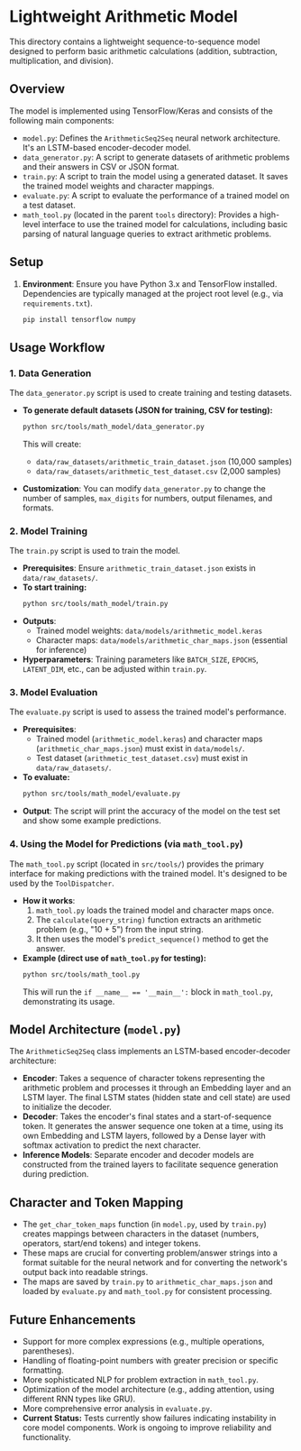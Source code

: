 # Lightweight Arithmetic Model

This directory contains a lightweight sequence-to-sequence model designed to
perform basic arithmetic calculations (addition, subtraction, multiplication,
and division).

## Overview

The model is implemented using TensorFlow/Keras and consists of the following
main components:

- `model.py`: Defines the `ArithmeticSeq2Seq` neural network architecture. It's
  an LSTM-based encoder-decoder model.
- `data_generator.py`: A script to generate datasets of arithmetic problems and
  their answers in CSV or JSON format.
- `train.py`: A script to train the model using a generated dataset. It saves
  the trained model weights and character mappings.
- `evaluate.py`: A script to evaluate the performance of a trained model on a
  test dataset.
- `math_tool.py` (located in the parent `tools` directory): Provides a
  high-level interface to use the trained model for calculations, including
  basic parsing of natural language queries to extract arithmetic problems.

## Setup

1.  **Environment**: Ensure you have Python 3.x and TensorFlow installed.
    Dependencies are typically managed at the project root level (e.g., via
    `requirements.txt`).
    ```bash
    pip install tensorflow numpy
    ```

## Usage Workflow

### 1. Data Generation

The `data_generator.py` script is used to create training and testing datasets.

- **To generate default datasets (JSON for training, CSV for testing):**

  ```bash
  python src/tools/math_model/data_generator.py
  ```

  This will create:
  - `data/raw_datasets/arithmetic_train_dataset.json` (10,000 samples)
  - `data/raw_datasets/arithmetic_test_dataset.csv` (2,000 samples)

- **Customization**: You can modify `data_generator.py` to change the number of
  samples, `max_digits` for numbers, output filenames, and formats.

### 2. Model Training

The `train.py` script is used to train the model.

- **Prerequisites**: Ensure `arithmetic_train_dataset.json` exists in
  `data/raw_datasets/`.
- **To start training:**
  ```bash
  python src/tools/math_model/train.py
  ```
- **Outputs**:
  - Trained model weights: `data/models/arithmetic_model.keras`
  - Character maps: `data/models/arithmetic_char_maps.json` (essential for
    inference)
- **Hyperparameters**: Training parameters like `BATCH_SIZE`, `EPOCHS`,
  `LATENT_DIM`, etc., can be adjusted within `train.py`.

### 3. Model Evaluation

The `evaluate.py` script is used to assess the trained model's performance.

- **Prerequisites**:
  - Trained model (`arithmetic_model.keras`) and character maps
    (`arithmetic_char_maps.json`) must exist in `data/models/`.
  - Test dataset (`arithmetic_test_dataset.csv`) must exist in
    `data/raw_datasets/`.
- **To evaluate:**
  ```bash
  python src/tools/math_model/evaluate.py
  ```
- **Output**: The script will print the accuracy of the model on the test set
  and show some example predictions.

### 4. Using the Model for Predictions (via `math_tool.py`)

The `math_tool.py` script (located in `src/tools/`) provides the primary
interface for making predictions with the trained model. It's designed to be
used by the `ToolDispatcher`.

- **How it works**:
  1.  `math_tool.py` loads the trained model and character maps once.
  2.  The `calculate(query_string)` function extracts an arithmetic problem
      (e.g., "10 + 5") from the input string.
  3.  It then uses the model's `predict_sequence()` method to get the answer.
- **Example (direct use of `math_tool.py` for testing):**
  ```bash
  python src/tools/math_tool.py
  ```
  This will run the `if __name__ == '__main__':` block in `math_tool.py`,
  demonstrating its usage.

## Model Architecture (`model.py`)

The `ArithmeticSeq2Seq` class implements an LSTM-based encoder-decoder
architecture:

- **Encoder**: Takes a sequence of character tokens representing the arithmetic
  problem and processes it through an Embedding layer and an LSTM layer. The
  final LSTM states (hidden state and cell state) are used to initialize the
  decoder.
- **Decoder**: Takes the encoder's final states and a start-of-sequence token.
  It generates the answer sequence one token at a time, using its own Embedding
  and LSTM layers, followed by a Dense layer with softmax activation to predict
  the next character.
- **Inference Models**: Separate encoder and decoder models are constructed from
  the trained layers to facilitate sequence generation during prediction.

## Character and Token Mapping

- The `get_char_token_maps` function (in `model.py`, used by `train.py`) creates
  mappings between characters in the dataset (numbers, operators, start/end
  tokens) and integer tokens.
- These maps are crucial for converting problem/answer strings into a format
  suitable for the neural network and for converting the network's output back
  into readable strings.
- The maps are saved by `train.py` to `arithmetic_char_maps.json` and loaded by
  `evaluate.py` and `math_tool.py` for consistent processing.

## Future Enhancements

- Support for more complex expressions (e.g., multiple operations, parentheses).
- Handling of floating-point numbers with greater precision or specific
  formatting.
- More sophisticated NLP for problem extraction in `math_tool.py`.
- Optimization of the model architecture (e.g., adding attention, using
  different RNN types like GRU).
- More comprehensive error analysis in `evaluate.py`.
- **Current Status:** Tests currently show failures indicating instability in
  core model components. Work is ongoing to improve reliability and
  functionality.

